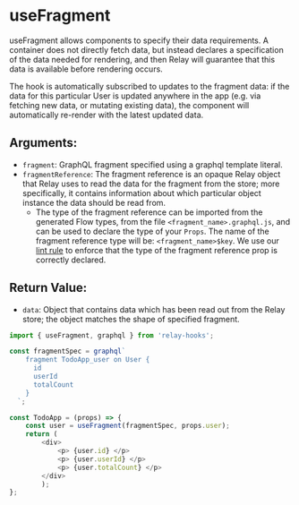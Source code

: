 # useFragment

useFragment allows components to specify their data requirements. A container does not directly fetch data, but instead declares a specification of the data needed for rendering, and then Relay will guarantee that this data is available before rendering occurs.

The hook is automatically subscribed to updates to the fragment data: if the data for this particular User is updated anywhere in the app (e.g. via fetching new data, or mutating existing data), the component will automatically re-render with the latest updated data.

## Arguments:

  * `fragment`: GraphQL fragment specified using a graphql template literal.
  * `fragmentReference`: The fragment reference is an opaque Relay object that Relay uses to read the data for the fragment from the store; more specifically, it contains information about which particular object instance the data should be read from. 
    * The type of the fragment reference can be imported from the generated Flow types, from the file `<fragment_name>.graphql.js`, and can be used to declare the type of your `Props`. The name of the fragment reference type will be: `<fragment_name>$key`. We use our [lint rule](https://github.com/relayjs/eslint-plugin-relay) to enforce that the type of the fragment reference prop is correctly declared.

## Return Value:

  * `data`: Object that contains data which has been read out from the Relay store; the object matches the shape of specified fragment.

```ts
import { useFragment, graphql } from 'relay-hooks';

const fragmentSpec = graphql`
    fragment TodoApp_user on User {
      id
      userId
      totalCount
    }
  `;

const TodoApp = (props) => {
    const user = useFragment(fragmentSpec, props.user);
    return (   
        <div>
            <p> {user.id} </p>
            <p> {user.userId} </p>
            <p> {user.totalCount} </p>
        </div>
        );
};
  